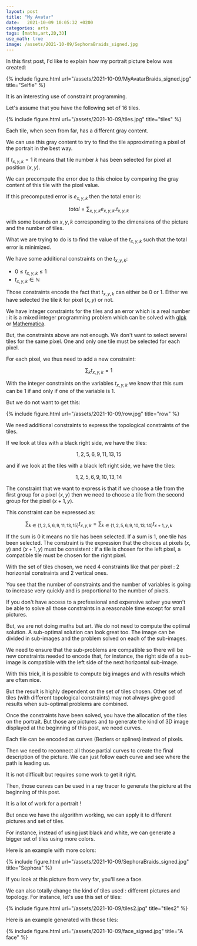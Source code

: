 ```yaml
---
layout: post
title: "My Avatar"
date:   2021-10-09 10:05:32 +0200
categories: arts
tags: [maths,art,2D,3D]
use_math: true
image: /assets/2021-10-09/SephoraBraids_signed.jpg
---
```

In this first post, I'd like to explain how my portrait picture below was created:

<a name="selfie"></a>
{% include figure.html url="/assets/2021-10-09/MyAvatarBraids_signed.jpg" title="Selfie" %}

It is an interesting use of constraint programming.

Let's assume that you have the following set of 16 tiles.

{% include figure.html url="/assets/2021-10-09/tiles.jpg" title="tiles" %}

Each tile, when seen from far, has a different gray content.

We can use this gray content to try to find the tile approximating a pixel of the portrait in the best way.

If $t_{x,y,k}=1$ it means that tile number $k$ has been selected for pixel at position $(x,y)$.

We can precompute the error due to this choice by comparing the gray content of this tile with the pixel value.

If this precomputed error is $e_{x,y,k}$ then the total error is:

$$total = \sum_{x,y,k} e_{x,y,k} . t_{x,y,k}$$ 

with some bounds on $x,y,k$ corresponding to the dimensions of the picture and the number of tiles.

What we are trying to do is to find the value of the $t_{x,y,k}$ such that the total error is minimized.

We have some additional constraints on the $t_{x,y,k}$:

* $0 \leq t_{x,y,k} \leq 1$ 
* $t_{x,y,k} \in \mathbb{N}$

Those constraints encode the fact that $t_{x,y,k}$ can either be $0$ or $1$. Either we have selected the tile $k$ for pixel $(x,y)$ or not.

We have integer constraints for the tiles and an error which is a real number : it is a mixed integer programming problem which can be solved with [glpk](https://www.gnu.org/software/glpk/) or [Mathematica](https://www.wolfram.com/mathematica/).

But, the constraints above are not enough. We don't want to select several tiles for the same pixel. One and only one tile must be selected for each pixel.

For each pixel, we thus need to add a new constraint:

$$\sum_k t_{x,y,k} = 1$$

With the integer constraints on the variables $t_{x,y,k}$ we know that this sum can be $1$ if and only if one of the variable is $1$.

But we do not want to get this:

{% include figure.html url="/assets/2021-10-09/row.jpg" title="row" %}

We need additional constraints to express the topological constraints of the tiles.

If we look at tiles with a black right side, we have the tiles:

$$1, 2, 5, 6, 9, 11, 13, 15$$ 

and if we look at the tiles with a black left right side, we have the tiles:

$$1, 2, 5, 6, 9, 10, 13, 14$$

The constraint that we want to express is that if we choose a tile from the first group for a pixel $(x,y)$ then we need to choose a tile from the second group for the pixel $(x+1,y)$.

This constraint can be expressed as:

$$\sum_{k \in \{1, 2, 5, 6, 9, 11, 13, 15\}} t_{x,y,k}= \sum_{k \in \{1, 2, 5, 6, 9, 10, 13, 14\}} t_{x+1,y,k}$$

If the sum is $0$ it means no tile has been selected. If a sum is $1$, one tile has been selected. The constraint is the expression that the choices at pixels $(x,y)$ and $(x+1,y)$ must be consistent : if a tile is chosen for the left pixel, a compatible tile must be chosen for the right pixel.

With the set of tiles chosen, we need 4 constraints like that per pixel : 2 horizontal constraints and 2 vertical ones.

You see that the number of constraints and the number of variables is going to increase very quickly and is proportional to the number of pixels.

If you don't have access to a professional and expensive solver you won't be able to solve all those constraints in a reasonable time except for small pictures.

But, we are not doing maths but art. We do not need to compute the optimal solution. A sub-optimal solution can look great too. The image can be divided in sub-images and the problem solved on each of the sub-images.

We need to ensure that the sub-problems are compatible so there will be new constraints needed to encode that, for instance, the right side of a sub-image is compatible with the left side of the next horizontal sub-image.

With this trick, it is possible to compute big images and with results which are often nice.

But the result is highly dependent on the set of tiles chosen. Other set of tiles (with different topological constraints) may not always give good results when sub-optimal problems are combined.

Once the constraints have been solved, you have the allocation of the tiles on the portrait. But those are pictures and to generate the kind of 3D image displayed at the beginning of this post, we need curves.

Each tile can be encoded as curves (Beziers or splines) instead of pixels.

Then we need to reconnect all those partial curves to create the final description of the picture. We can just follow each curve and see where the path is leading us.

It is not difficult but requires some work to get it right.

Then, those curves can be used in a ray tracer to generate the picture at the beginning of this post.

It is a lot of work for a portrait !

But once we have the algorithm working, we can apply it to different pictures and set of tiles.

For instance, instead of using just black and white, we can generate a bigger set of tiles using more colors.

Here is an example with more colors:

<a name="sephora"></a>
{% include figure.html url="/assets/2021-10-09/SephoraBraids_signed.jpg" title="Sephora" %}

If you look at this picture from very far, you'll see a face.

We can also totally change the kind of tiles used : different pictures and topology. For instance, let's use this set of tiles:

{% include figure.html url="/assets/2021-10-09/tiles2.jpg" title="tiles2" %}

Here is an example generated with those tiles:

<a name="face"></a>
{% include figure.html url="/assets/2021-10-09/face_signed.jpg" title="A face" %}



